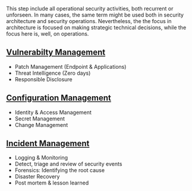 This step include all operational security activities, both recurrent or unforseen. In many cases, the same term might be used both in security architecture and security operations. Nevertheless, the the focus in architecture is focused on making strategic technical decisions, while the focus here is, well, on operations.

## [Vulnerabilty Management](3-1-vulnerability-management.md)
* Patch Management (Endpoint & Applications)
* Threat Intelligence (Zero days)
* Responsible Disclosure
  
## [Configuration Management](3-2-configuration-management.md)
* Identity & Access Management
* Secret Management 
* Change Management 

## [Incident Management](3-3-incident-management.md)
* Logging & Monitoring
* Detect, triage and review of security events
* Forensics: Identifying the root cause
* Disaster Recovery 
* Post mortem & lesson learned

